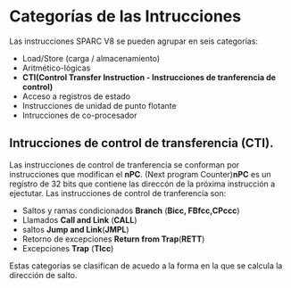 # Categorías de las Intrucciones
Las instrucciones SPARC V8 se pueden agrupar en seis categorías:  

+ Load/Store (carga / almacenamiento)
+ Aritmético-lógicas
+ **CTI(Control Transfer Instruction - Instrucciones de tranferencia de control)**
+ Acceso a registros de estado
+ Instrucciones de unidad de punto flotante
+ Intrucciones de co-procesador



## Intrucciones de control de transferencia (CTI).
 Las instrucciones de control de tranferencia se conforman por instrucciones que modifican el **nPC**. (Next program Counter)**nPC** es un registro de 32 bits que contiene las direccón de la próxima instrucción a ejectutar. Las instrucciones de control de tranferencia son: 
 
 - Saltos y ramas condicionados **Branch** (**Bicc, FBfcc,CPccc**)
 - Llamados **Call and Link** (**CALL**)
 - saltos **Jump and Link**(**JMPL**)
 - Retorno de excepciones **Return from Trap**(**RETT**)
 - Excepciones **Trap** (**TIcc**)
 
 Estas categorias se clasifican de acuedo a la forma en la que se calcula la dirección de salto. 
